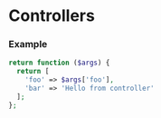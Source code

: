 # Controllers

### Example

```php
return function ($args) {
  return [
    'foo' => $args['foo'],
    'bar' => 'Hello from controller'
  ];
};
```
